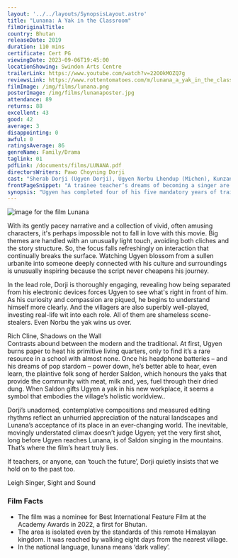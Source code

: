 ```yaml
---
layout: '../../layouts/SynopsisLayout.astro'
title: "Lunana: A Yak in the Classroom"
filmOriginalTitle: 
country: Bhutan
releaseDate: 2019
duration: 110 mins
certificate: Cert PG
viewingDate: 2023-09-06T19:45:00
locationShowing: Swindon Arts Centre
trailerLink: https://www.youtube.com/watch?v=22OOkMOZQ7g
reviewsLink: https://www.rottentomatoes.com/m/lunana_a_yak_in_the_classroom
filmImage: /img/films/lunana.png
posterImage: /img/films/lunanaposter.jpg
attendance: 89
returns: 88
excellent: 43
good: 42
average: 3
disappointing: 0
awful: 0
ratingsAverage: 86
genreName: Family/Drama
taglink: 01
pdfLink: /documents/films/LUNANA.pdf
directorsWriters: Pawo Choyning Dorji
cast: "Sherab Dorji (Ugyen Dorji), Ugyen Norbu Lhendup (Michen), Kunzang Wangdi (Asha Jinpa)"
frontPageSnippet: "A trainee teacher’s dreams of becoming a singer are interrupted when he is posted to the world’s remotest school in the Himalayan Mountain village of Lunana." 
synopsis: "Ugyen has completed four of his five mandatory years of training as a teacher for the government.  However, he does not enjoy teaching and wishes to move to Australia to become a singer.  When he is assigned to teach in the very remote Himalayan Mountain village of Lunana, he considers quitting his job, but his grandmother urges him to complete his teaching assignment."
--- 
```

![image for the film Lunana]( /img/films/lunana.png ) 

With its gently pacey narrative and a collection of vivid, often amusing characters, it's perhaps impossible not to fall in love with this movie.  Big themes are handled with an unusually light touch, avoiding both cliches and the story structure.  So, the focus falls refreshingly on interaction that continually breaks the surface.  Watching Ugyen blossom from a sullen urbanite into someone deeply connected with his culture and surroundings is unusually inspiring because the script never cheapens his journey.

In the lead role, Dorji is thoroughly engaging, revealing how being separated from his electronic devices forces Ugyen to see what's right in front of him.  As his curiosity and compassion are piqued, he begins to understand himself more clearly.  And the villagers are also superbly well-played, investing real-life wit into each role.  All of them are shameless scene-stealers.  Even Norbu the yak wins us over.
<div class="review__author review__author--review1"> 
Rich Cline, Shadows on the Wall
</div> 
Contrasts abound between the modern and the traditional.  At first, Ugyen burns paper to heat his primitive living quarters, only to find it’s a rare resource in a school with almost none.  Once his headphone batteries – and his dreams of pop stardom – power down, he’s better able to hear, even learn, the plaintive folk song of herder Saldon, which honours the yaks that provide the community with meat, milk and, yes, fuel through their dried dung.  When Saldon gifts Ugyen a yak in his new workplace, it seems a symbol that embodies the village’s holistic worldview..

Dorji’s unadorned, contemplative compositions and measured editing rhythms reflect an unhurried appreciation of the natural landscapes and Lunana’s acceptance of its place in an ever-changing world.  The inevitable, movingly understated climax doesn’t judge Ugyen; yet the very first shot, long before Ugyen reaches Lunana, is of Saldon singing in the mountains.  That’s where the film’s heart truly lies.

If teachers, or anyone, can ‘touch the future’, Dorji quietly insists that we hold on to the past too.
<div class="review__author"> 
Leigh Singer, Sight and Sound
</div> 

### Film Facts 

* The film was a nominee for Best International Feature Film at the Academy Awards in 2022, a first for Bhutan.
* The area is isolated even by the standards of this remote Himalayan kingdom.  It was reached by walking eight days from the nearest village. 
* In the national language, lunana means ‘dark valley’.